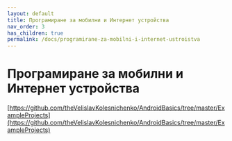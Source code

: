 ```yaml
---
layout: default
title: Програмиране за мобилни и Интернет устройства
nav_order: 3
has_children: true
permalink: /docs/programirane-za-mobilni-i-internet-ustroistva
---
```


# Програмиране за мобилни и Интернет устройства

[https://github.com/theVelislavKolesnichenko/AndroidBasics/tree/master/ExampleProjects](https://github.com/theVelislavKolesnichenko/AndroidBasics/tree/master/ExampleProjects)
